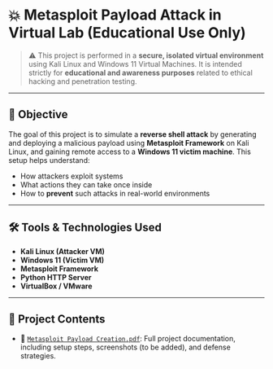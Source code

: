 # 💥 Metasploit Payload Attack in Virtual Lab (Educational Use Only)

> ⚠️ This project is performed in a **secure, isolated virtual environment** using Kali Linux and Windows 11 Virtual Machines. It is intended strictly for **educational and awareness purposes** related to ethical hacking and penetration testing.

---

## 📌 Objective

The goal of this project is to simulate a **reverse shell attack** by generating and deploying a malicious payload using **Metasploit Framework** on Kali Linux, and gaining remote access to a **Windows 11 victim machine**. This setup helps understand:
- How attackers exploit systems
- What actions they can take once inside
- How to **prevent** such attacks in real-world environments

---

## 🛠️ Tools & Technologies Used

- **Kali Linux (Attacker VM)**
- **Windows 11 (Victim VM)**
- **Metasploit Framework**
- **Python HTTP Server**
- **VirtualBox / VMware**

---

## 📁 Project Contents

- 📄 [`Metasploit Payload Creation.pdf`](Metasploit%20Payload%20Creation.pdf): Full project documentation, including setup steps, screenshots (to be added), and defense strategies.


